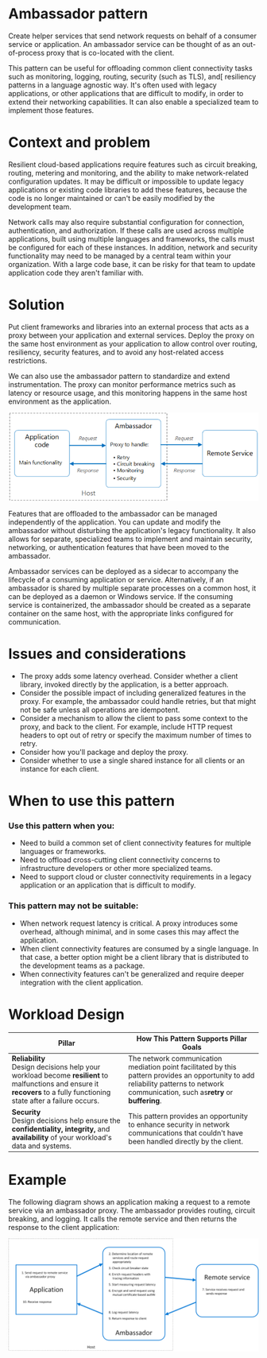 # Ambassador pattern

Create helper services that send network requests on behalf of a consumer service or application. An ambassador service can be thought of as an out-of-process proxy that is co-located with the client.

This pattern can be useful for offloading common client connectivity tasks such as monitoring, logging, routing, security (such as TLS), and[ resiliency patterns in a language agnostic way. It's often used with legacy applications, or other applications that are difficult to modify, in order to extend their networking capabilities. It can also enable a specialized team to implement those features.

# Context and problem

Resilient cloud-based applications require features such as circuit breaking, routing, metering and monitoring, and the ability to make network-related configuration updates. It may be difficult or impossible to update legacy applications or existing code libraries to add these features, because the code is no longer maintained or can't be easily modified by the development team.

Network calls may also require substantial configuration for connection, authentication, and authorization. If these calls are used across multiple applications, built using multiple languages and frameworks, the calls must be configured for each of these instances. In addition, network and security functionality may need to be managed by a central team within your organization. With a large code base, it can be risky for that team to update application code they aren't familiar with.

# Solution

Put client frameworks and libraries into an external process that acts as a proxy between your application and external services. Deploy the proxy on the same host environment as your application to allow control over routing, resiliency, security features, and to avoid any host-related access restrictions.

We can also use the ambassador pattern to standardize and extend instrumentation. The proxy can monitor performance metrics such as latency or resource usage, and this monitoring happens in the same host environment as the application.

![](https://github.com/vishalgunjalSWE/Cloud-Design-Patterns/blob/main/Ambassador/readme-assets/ambassador.png)

Features that are offloaded to the ambassador can be managed independently of the application. You can update and modify the ambassador without disturbing the application's legacy functionality. It also allows for separate, specialized teams to implement and maintain security, networking, or authentication features that have been moved to the ambassador.

Ambassador services can be deployed as a sidecar to accompany the lifecycle of a consuming application or service. Alternatively, if an ambassador is shared by multiple separate processes on a common host, it can be deployed as a daemon or Windows service. If the consuming service is containerized, the ambassador should be created as a separate container on the same host, with the appropriate links configured for communication.

# Issues and considerations

* The proxy adds some latency overhead. Consider whether a client library, invoked directly by the application, is a better approach.
* Consider the possible impact of including generalized features in the proxy. For example, the ambassador could handle retries, but that might not be safe unless all operations are idempotent.
* Consider a mechanism to allow the client to pass some context to the proxy, and back to the client. For example, include HTTP request headers to opt out of retry or specify the maximum number of times to retry.
* Consider how you'll package and deploy the proxy.
* Consider whether to use a single shared instance for all clients or an instance for each client.

# When to use this pattern

### Use this pattern when you:

* Need to build a common set of client connectivity features for multiple languages or frameworks.
* Need to offload cross-cutting client connectivity concerns to infrastructure developers or other more specialized teams.
* Need to support cloud or cluster connectivity requirements in a legacy application or an application that is difficult to modify.

### This pattern may not be suitable:

* When network request latency is critical. A proxy introduces some overhead, although minimal, and in some cases this may affect the application.
* When client connectivity features are consumed by a single language. In that case, a better option might be a client library that is distributed to the development teams as a package.
* When connectivity features can't be generalized and require deeper integration with the client application.

# Workload Design


| **Pillar**                                                                                                                                                                    | **How This Pattern Supports Pillar Goals**                                                                                                                                             |
| ----------------------------------------------------------------------------------------------------------------------------------------------------------------------------- | -------------------------------------------------------------------------------------------------------------------------------------------------------------------------------------- |
| **Reliability** <br> Design decisions help your workload become **resilient** to malfunctions and ensure it **recovers** to a fully functioning state after a failure occurs. | The network communication mediation point facilitated by this pattern provides an opportunity to add reliability patterns to network communication, such as**retry** or **buffering**. |
| **Security** <br> Design decisions help ensure the **confidentiality, integrity,** and **availability** of your workload's data and systems.                                  | This pattern provides an opportunity to enhance security in network communications that couldn't have been handled directly by the client.                                             |

# Example

The following diagram shows an application making a request to a remote service via an ambassador proxy. The ambassador provides routing, circuit breaking, and logging. It calls the remote service and then returns the response to the client application:

![](https://github.com/vishalgunjalSWE/Cloud-Design-Patterns/blob/main/Ambassador/readme-assets/ambassador-example.png)
